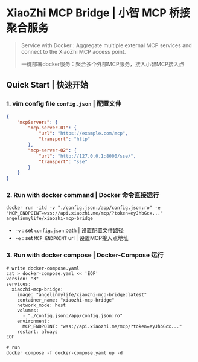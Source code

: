 # XiaoZhi MCP Bridge | 小智 MCP 桥接聚合服务

> Service with Docker :  Aggregate multiple external MCP services and connect to the XiaoZhi MCP access point.
> 
> 一键部署docker服务：聚合多个外部MCP服务，接入小智MCP接入点

## Quick Start | 快速开始

### 1. vim config file `config.json` | 配置文件

```json
{
    "mcpServers": {
        "mcp-server-01": {
            "url": "https://example.com/mcp",
            "transport": "http"
        },
        "mcp-server-02": {
            "url": "http://127.0.0.1:8000/sse/",
            "transport": "sse"
        }
    }
}
```

### 2. Run with docker command | Docker 命令直接运行

```shell
docker run -itd -v "./config.json:/app/config.json:ro" -e "MCP_ENDPOINT=wss://api.xiaozhi.me/mcp/?token=eyJhbGcx..." angelinmylife/xiaozhi-mcp-bridge
```

* `-v` : set `config.json` path | 设置配置文件路径
* `-e` : set `MCP_ENDPOINT` url | 设置MCP接入点地址

### 3. Run with docker compose | Docker-Compose 运行

```shell
# write docker-compose.yaml
cat > docker-compose.yaml << 'EOF'
version: "3"
services:
  xiaozhi-mcp-bridge:
    image: "angelinmylife/xiaozhi-mcp-bridge:latest"
    container_name: "xiaozhi-mcp-bridge"
    network_mode: host
    volumes:
      - "./config.json:/app/config.json:ro"
    environment:
      MCP_ENDPOINT: "wss://api.xiaozhi.me/mcp/?token=eyJhbGcx..."
    restart: always
EOF

# run
docker compose -f docker-compose.yaml up -d
```


